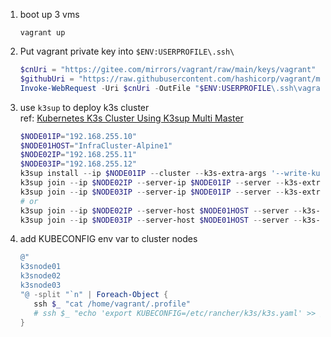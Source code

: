 1. boot up 3 vms
   ```
   vagrant up
   ```
2. Put vagrant private key into `$ENV:USERPROFILE\.ssh\`  
   ```powershell
   $cnUri = "https://gitee.com/mirrors/vagrant/raw/main/keys/vagrant"
   $githubUri = "https://raw.githubusercontent.com/hashicorp/vagrant/main/keys/vagrant"
   Invoke-WebRequest -Uri $cnUri -OutFile "$ENV:USERPROFILE\.ssh\vagrant"
   ```
   
3. use `k3sup` to deploy k3s cluster  
   ref: [Kubernetes K3s Cluster Using K3sup Multi Master](https://blog.internetz.me/posts/kubernetes-k3s-cluster-using-k3sup-multi-master/)
   ```powershell
   $NODE01IP="192.168.255.10"
   $NODE01HOST="InfraCluster-Alpine1"
   $NODE02IP="192.168.255.11"
   $NODE03IP="192.168.255.12"
   k3sup install --ip $NODE01IP --cluster --k3s-extra-args '--write-kubeconfig-mode 644' --user vagrant --ssh-key "$ENV:USERPROFILE\.ssh\vagrant" 
   k3sup join --ip $NODE02IP --server-ip $NODE01IP --server --k3s-extra-args '--write-kubeconfig-mode 644' --user vagrant --ssh-key "$ENV:USERPROFILE\.ssh\vagrant" 
   k3sup join --ip $NODE03IP --server-ip $NODE01IP --server --k3s-extra-args '--write-kubeconfig-mode 644' --user vagrant --ssh-key "$ENV:USERPROFILE\.ssh\vagrant" 
   # or
   k3sup join --ip $NODE02IP --server-host $NODE01HOST --server --k3s-extra-args '--write-kubeconfig-mode 644' --user vagrant --ssh-key "$ENV:USERPROFILE\.ssh\vagrant" 
   k3sup join --ip $NODE03IP --server-host $NODE01HOST --server --k3s-extra-args '--write-kubeconfig-mode 644' --user vagrant --ssh-key "$ENV:USERPROFILE\.ssh\vagrant" 
   ```
4. add KUBECONFIG env var to cluster nodes
   ```powershell
   @"
   k3snode01
   k3snode02
   k3snode03
   "@ -split "`n" | Foreach-Object {
      ssh $_ "cat /home/vagrant/.profile"
      # ssh $_ "echo 'export KUBECONFIG=/etc/rancher/k3s/k3s.yaml' >> /home/vagrant/.profile"
   }
   ```